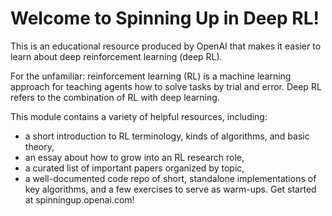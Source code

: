 

<!--
 * @version:
 * @Author:  StevenJokess https://github.com/StevenJokess
 * @Date: 2020-12-20 01:16:34
 * @LastEditors:  StevenJokess https://github.com/StevenJokess
 * @LastEditTime: 2020-12-20 01:17:07
 * @Description:
 * @TODO::
 * @Reference:https://github.com/openai/spinningup/tree/master
-->
# Welcome to Spinning Up in Deep RL!

This is an educational resource produced by OpenAI that makes it easier to learn about deep reinforcement learning (deep RL).

For the unfamiliar: reinforcement learning (RL) is a machine learning approach for teaching agents how to solve tasks by trial and error. Deep RL refers to the combination of RL with deep learning.

This module contains a variety of helpful resources, including:

- a short introduction to RL terminology, kinds of algorithms, and basic theory,
- an essay about how to grow into an RL research role,
- a curated list of important papers organized by topic,
- a well-documented code repo of short, standalone implementations of key algorithms,
and a few exercises to serve as warm-ups.
Get started at spinningup.openai.com!
